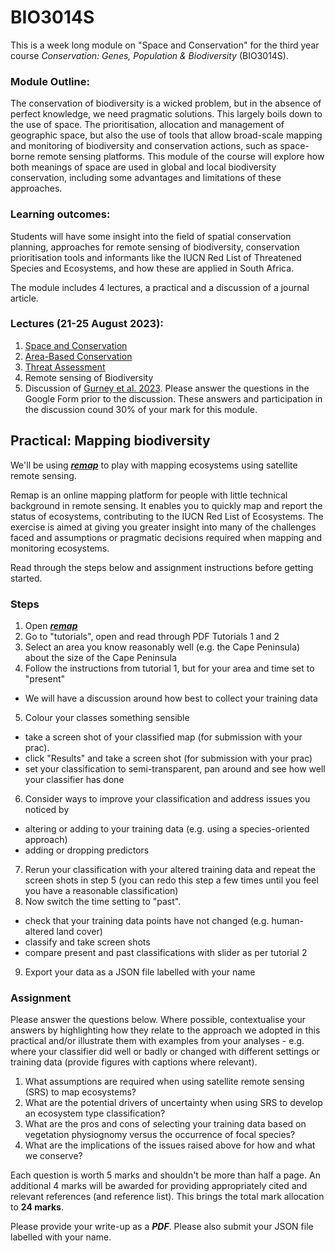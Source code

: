 # BIO3014S

This is a week long module on "Space and Conservation" for the third year course _Conservation: Genes, Population & Biodiversity_ (BIO3014S).

### Module Outline:
The conservation of biodiversity is a wicked problem, but in the absence of perfect knowledge, we need pragmatic solutions. This largely boils down to the use of space. The prioritisation, allocation and management of geographic space, but also the use of tools that allow broad-scale mapping and monitoring of biodiversity and conservation actions, such as space-borne remote sensing platforms. This module of the course will explore how both meanings of space are used in global and local biodiversity conservation, including some advantages and limitations of these approaches.

### Learning outcomes:
Students will have some insight into the field of spatial conservation planning, approaches for remote sensing of biodiversity, conservation prioritisation tools and informants like the IUCN Red List of Threatened Species and Ecosystems, and how these are applied in South Africa.

The module includes 4 lectures, a practical and a discussion of a journal article.

### Lectures (21-25 August 2023):
1. [Space and Conservation](1_SpaceConservation1)
2. [Area-Based Conservation](2_AreaBasedConservation)
3. [Threat Assessment](3_ThreatAssessments)
4. Remote sensing of Biodiversity
5. Discussion of [Gurney et al. 2023](https://doi.org/10.1016/j.oneear.2023.01.012). Please answer the questions in the Google Form prior to the discussion. These answers and participation in the discussion cound 30% of your mark for this module.


## Practical: Mapping biodiversity

We'll be using [***remap***](https://remap-app.org/) to play with mapping ecosystems using satellite remote sensing.

Remap is an online mapping platform for people with little technical background in remote sensing. It enables you to quickly map and report the status of ecosystems, contributing to the IUCN Red List of Ecosystems. The exercise is aimed at giving you greater insight into many of the challenges faced and assumptions or pragmatic decisions required when mapping and monitoring ecosystems.

Read through the steps below and assignment instructions before getting started.

### Steps

1. Open [***remap***](https://remap-app.org/)
2. Go to "tutorials", open and read through PDF Tutorials 1 and 2
3. Select an area you know reasonably well (e.g. the Cape Peninsula) about the size of the Cape Peninsula
4. Follow the instructions from tutorial 1, but for your area and time set to "present"
  - We will have a discussion around how best to collect your training data
5. Colour your classes something sensible 
 - take a screen shot of your classified map (for submission with your prac).
 - click "Results" and take a screen shot (for submission with your prac)
 - set your classification to semi-transparent, pan around and see how well your classifier has done
6. Consider ways to improve your classification and address issues you noticed by 
  - altering or adding to your training data (e.g. using a species-oriented approach)
  - adding or dropping predictors
7. Rerun your classification with your altered training data and repeat the screen shots in step 5 (you can redo this step a few times until you feel you have a reasonable classification)
8. Now switch the time setting to "past". 
  - check that your training data points have not changed (e.g. human-altered land cover) 
  - classify and take screen shots 
  - compare present and past classifications with slider as per tutorial 2
9. Export your data as a JSON file labelled with your name



### Assignment

Please answer the questions below. Where possible, contextualise your answers by highlighting how they relate to the approach we adopted in this practical and/or illustrate them with examples from your analyses - e.g. where your classifier did well or badly or changed with different settings or training data (provide figures with captions where relevant). 

1. What assumptions are required when using satellite remote sensing (SRS) to map ecosystems?
2. What are the potential drivers of uncertainty when using SRS to develop an ecosystem type classification?
3. What are the pros and cons of selecting your training data based on vegetation physiognomy versus the occurrence of focal species?
4. What are the implications of the issues raised above for how and what we conserve?

Each question is worth 5 marks and shouldn't be more than half a page. An additional 4 marks will be awarded for providing appropriately cited and relevant references (and reference list). This brings the total mark allocation to **24 marks**.

Please provide your write-up as a ***PDF***. Please also submit your JSON file labelled with your name.
